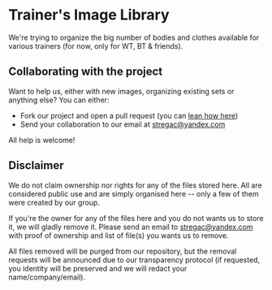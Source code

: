 # Trainer's Image Library

We're trying to organize the big number of bodies and clothes available for various trainers (for now, only for WT, BT & friends).

## Collaborating with the project

Want to help us, either with new images, organizing existing sets or anything else? You can either:

 * Fork our project and open a pull request (you can [lean how here](https://guides.github.com/activities/forking/))
 * Send your collaboration to our email at stregac@yandex.com

All help is welcome!

## Disclaimer

We do not claim ownership nor rights for any of the files stored here. All are considered public use and are simply organised here -- only a few of them were created by our group.

If you're the owner for any of the files here and you do not wants us to store it, we will gladly remove it. Please send an email to stregac@yandex.com with proof of ownership and list of file(s) you wants us to remove.

All files removed will be purged from our repository, but the removal requests will be announced due to our transparency protocol (if requested, you identity will be preserved and we will redact your name/company/email).
